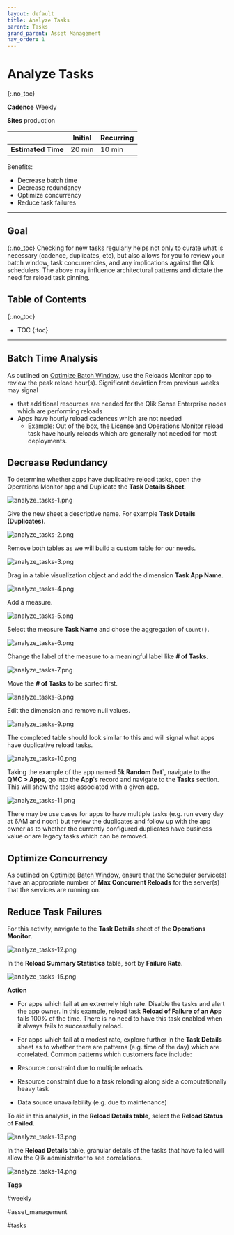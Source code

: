 ```yaml
---
layout: default
title: Analyze Tasks
parent: Tasks
grand_parent: Asset Management
nav_order: 1
---
```


# Analyze Tasks
{:.no_toc}

**Cadence** <span class="label cadence">Weekly</span>

**Sites** <span class="label prod">production</span>

|                                  		                      | Initial    | Recurring   |
|-----------------------------------------------------------|------------|-------------|
| <i class="far fa-clock fa-sm"></i> **Estimated Time**     | 20 min     | 10 min      |

Benefits:

  - Decrease batch time
  - Decrease redundancy
  - Optimize concurrency
  - Reduce task failures
  
-------------------------

## Goal
{:.no_toc}
Checking for new tasks regularly helps not only to curate what is necessary (cadence, duplicates, etc), but also allows for you to review your batch window, task concurrencies, and any implications against the Qlik schedulers. The above may influence architectural patterns and dictate the need for reload task pinning.

## Table of Contents
{:.no_toc}

* TOC
{:toc}
-------------------------

## Batch Time Analysis

As outlined on [Optimize Batch Window](../../system_planning/optimize_batch_window.md), use the Reloads Monitor app to review the peak reload hour(s). Significant deviation from previous weeks may signal 

- that additional resources are needed for the Qlik Sense Enterprise nodes which are performing reloads
- Apps have hourly reload cadences which are not needed
  - Example: Out of the box, the License and Operations Monitor reload task have hourly reloads which are generally not needed for most deployments.

## Decrease Redundancy

To determine whether apps have duplicative reload tasks, open the Operations Monitor app and Duplicate the **Task Details Sheet**.

![analyze_tasks-1.png](images/analyze_tasks-1.png)

Give the new sheet a descriptive name. For example **Task Details (Duplicates)**.

![analyze_tasks-2.png](images/analyze_tasks-2.png)

Remove both tables as we will build a custom table for our needs.

![analyze_tasks-3.png](images/analyze_tasks-3.png)

Drag in a table visualization object and add the dimension **Task App Name**.

![analyze_tasks-4.png](images/analyze_tasks-4.png)

Add a measure.

![analyze_tasks-5.png](images/analyze_tasks-5.png)

Select the measure **Task Name** and chose the aggregation of `Count()`.

![analyze_tasks-6.png](images/analyze_tasks-6.png)

Change the label of the measure to a meaningful label like **# of Tasks**.

![analyze_tasks-7.png](images/analyze_tasks-7.png)

Move the **# of Tasks** to be sorted first.

![analyze_tasks-8.png](images/analyze_tasks-8.png)

Edit the dimension and remove null values.

![analyze_tasks-9.png](images/analyze_tasks-9.png)

The completed table should look similar to this and will signal what apps have duplicative reload tasks.

![analyze_tasks-10.png](images/analyze_tasks-10.png)

Taking the example of the app named **5k Random Dat**`, navigate to the **QMC > Apps**, go into the **App**'s record and navigate to the **Tasks** section. This will show the tasks associated with a given app.

![analyze_tasks-11.png](images/analyze_tasks-11.png)

There may be use cases for apps to have multiple tasks (e.g. run every day at 6AM and noon) but review the duplicates and follow up with the app owner as to whether the currently configured duplicates have business value or are legacy tasks which can be removed.

## Optimize Concurrency

As outlined on [Optimize Batch Window](../../system_planning/optimize_batch_window.md#task-concurrency), ensure that the Scheduler service(s) have an appropriate number of **Max Concurrent Reloads** for the server(s) that the services are running on.

## Reduce Task Failures

For this activity, navigate to the **Task Details** sheet of the **Operations Monitor**.

![analyze_tasks-12.png](images/analyze_tasks-12.png)

In the **Reload Summary Statistics** table, sort by **Failure Rate**.

![analyze_tasks-15.png](images/analyze_tasks-15.png)

**Action**

- For apps which fail at an extremely high rate. Disable the tasks and alert the app owner. In this example, reload task **Reload of Failure of an App** fails 100% of the time. There is no need to have this task enabled when it always fails to successfully reload.

- For apps which fail at a modest rate, explore further in the **Task Details** sheet as to whether there are patterns (e.g. time of the day) which are correlated. Common patterns which customers face include:

- Resource constraint due to multiple reloads
- Resource constraint due to a task reloading along side a computationally heavy task
- Data source unavailability (e.g. due to maintenance)

To aid in this analysis, in the **Reload Details table**, select the **Reload Status** of **Failed**.

![analyze_tasks-13.png](images/analyze_tasks-13.png)

In the **Reload Details** table, granular details of the tasks that have failed will allow the Qlik administrator to see correlations.

![analyze_tasks-14.png](images/analyze_tasks-14.png)

**Tags**

#weekly

#asset_management

#tasks

&nbsp;
